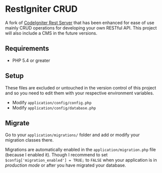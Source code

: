 # RestIgniter CRUD
A fork of [CodeIgniter Rest Server](https://github.com/chriskacerguis/codeigniter-restserver) that has been enhanced for ease of use mainly CRUD operations for developing your own RESTful API. This project will also include a CMS in the future versions.

## Requirements
+ PHP 5.4 or greater

## Setup
These files are excluded or untouched in the version control of this project and so you need to edit them with your respective environment variables.
+ Modify `application/config/config.php`
+ Modify `application/config/database.php`

## Migrate
Go to your `application/migrations/` folder and add or modify your migration classes there.

Migrations are automatically enabled in the `application/migration.php` file (because I enabled it). Though I recommend to set `$config['migration_enabled'] = TRUE;` to `FALSE` when your application is in _production mode_ or after you have migrated your database.
